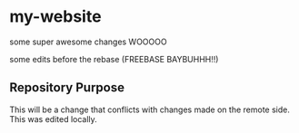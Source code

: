# my-website

some super awesome changes WOOOOO

some edits before the rebase (FREEBASE BAYBUHHH!!)

## Repository Purpose

This will be a change that conflicts
with changes made on the remote side.
This was edited locally.
